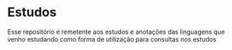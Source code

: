 # Estudos
Esse repositório é remetente aos estudos e anotações das linguagens que venho estudando como forma de utilização para consultas nos estudos 
